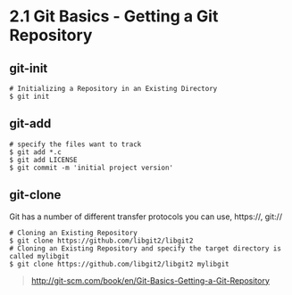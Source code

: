 2.1 Git Basics - Getting a Git Repository
====
## git-init
    # Initializing a Repository in an Existing Directory
    $ git init
## git-add
    # specify the files want to track
    $ git add *.c
    $ git add LICENSE
    $ git commit -m 'initial project version'
## git-clone
Git has a number of different transfer protocols you can use, https://, git://

    # Cloning an Existing Repository
    $ git clone https://github.com/libgit2/libgit2
    # Cloning an Existing Repository and specify the target directory is called mylibgit
    $ git clone https://github.com/libgit2/libgit2 mylibgit


> http://git-scm.com/book/en/Git-Basics-Getting-a-Git-Repository
